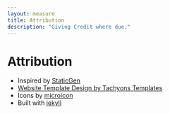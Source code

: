 ```yaml
---
layout: measure
title: Attribution
description: "Giving Credit where due."
---
```


# Attribution

- Inspired by [StaticGen](https://www.staticgen.com/)
- [Website Template Design by Tachyons Templates](https://www.tachyonstemplates.com)
- Icons by [microicon](https://icons.now.sh)
- Built with [jekyll](www.jekllyrb.com)
